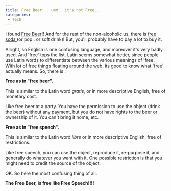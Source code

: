 ```yaml
---
title: Free Beer!.. umm.. it's not Free..
categories: 
 - Tech
---
```


I found [Free Beer][0]!! And for the rest of the non-alcoholic us, there is [free soda ][1](or pop.. or soft drink)! But, you'll probably have to pay a lot to buy it.

Alright, so English is one confusing language, and moreover it's very badly used. And 'free' tops the list. Latin seems somewhat better, since people use Latin words to differentiate between the various meanings of 'free'. With lot of free things floating around the web, its good to know what 'free' actually means. So, there is :

**Free as in "free beer".**

This is similar to the Latin word _gratis_, or in more descriptive English, free of monetary cost.

Like free beer at a party. You have the permission to use the object (drink the beer) without any payment, but you do not have rights to the beer or ownership of it. You can't bring it home, etc.

**Free as in "free speech".**

This is similar to the Latin word _libre_ or in more descriptive English, free of restrictions.

Like free speech, you can use the object, reproduce it, re-purpose it, and generally do whatever you want with it. One possible restriction is that you might need to credit the source of the object.

OK. So here the most confusing thing of all.

**The Free Beer, is free like Free Speech!!!!**


[0]: http://en.wikipedia.org/wiki/Vores_Øl
[1]: http://en.wikipedia.org/wiki/OpenCola
